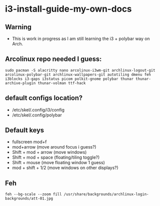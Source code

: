 # i3-install-guide-my-own-docs

## Warning 
- This is work in progress as I am still learning the i3 + polybar way on Arch.

## Arcolinux repo needed I guess:
```Terminal
sudo pacman -S alacritty nano arcolinux-i3wm-git archlinux-logout-git arcolinux-polybar-git archlinux-wallpapers-git autotiling dmenu feh i3blocks i3-gaps i3status picom polkit-gnome polybar thunar thunar-archive-plugin thunar-volman ttf-hack

```
##  default configs location?
- /etc/skel/.config/i3/config
- /etc/skel/.config/polybar

## Default keys
- fullscreen mod+f
- mod+arrow (move around focus i guess?)
- Shift + mod + arrow (move windows)
- Shift + mod + space (floating/tiling toggle?)
- Shift + mouse (move floating window 1 guess)
- mod + shift + 1/2 (move windows on other displays?)

## Feh
```
feh --bg-scale --zoom fill /usr/share/backgrounds/archlinux-login-backgrounds/att-01.jpg
```
